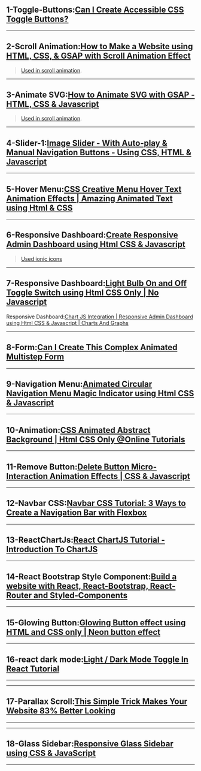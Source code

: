 ## 1-Toggle-Buttons:[Can I Create Accessible CSS Toggle Buttons?](https://www.youtube.com/watch?v=N8BZvfRD_eU)

---

## 2-Scroll Animation:[How to Make a Website using HTML, CSS, &amp; GSAP with Scroll Animation Effect](https://www.youtube.com/watch?v=LmsRtJFxJ3g)

> [Used in scroll animation](https://greensock.com/gsap/).

---

## 3-Animate SVG:[How to Animate SVG with GSAP - HTML, CSS &amp; Javascript](https://www.youtube.com/watch?v=TSx9O67VOqU)

> [Used in scroll animation](https://greensock.com/gsap/).

---

## 4-Slider-1:[Image Slider - With Auto-play &amp; Manual Navigation Buttons - Using CSS, HTML &amp; Javascript](https://www.youtube.com/watch?v=0wvrlOyGlq0)

---

## 5-Hover Menu:[CSS Creative Menu Hover Text Animation Effects | Amazing Animated Text using Html &amp; CSS](https://www.youtube.com/watch?v=I90no1eQ45E)

---

## 6-Responsive Dashboard:[Create Responsive Admin Dashboard using Html CSS &amp; Javascript](https://www.youtube.com/watch?v=nUUsUAPEjFc)
>[Used ionic icons](https://ionic.io/ionicons)

---

## 7-Responsive Dashboard:[Light Bulb On and Off Toggle Switch using Html CSS Only | No Javascript](https://www.youtube.com/watch?v=cMRGyYLWbKc&ab_channel=OnlineTutorials)

Responsive Dashboard:[Chart JS Integration | Responsive Admin Dashboard using Html CSS & Javascript | Charts And Graphs](https://www.youtube.com/watch?v=q3zc1ph5fvg)

---

## 8-Form:[Can I Create This Complex Animated Multistep Form](https://www.youtube.com/watch?v=VdqtdKXxKhM)

---

## 9-Navigation Menu:[Animated Circular Navigation Menu Magic Indicator using Html CSS & Javascript](https://www.youtube.com/watch?v=9li7UcMuwKI)

---

## 10-Animation:[CSS Animated Abstract Background | Html CSS Only @Online Tutorials](https://www.youtube.com/watch?v=khaeRtAMVfk)

---

## 11-Remove Button:[Delete Button Micro-Interaction Animation Effects | CSS & Javascript](https://www.youtube.com/watch?v=IwOhw82h2u0)

---

## 12-Navbar CSS:[Navbar CSS Tutorial: 3 Ways to Create a Navigation Bar with Flexbox](https://www.youtube.com/watch?v=PwWHL3RyQgk&t=1)

---

## 13-ReactChartJs:[React ChartJS Tutorial - Introduction To ChartJS](https://www.youtube.com/watch?v=RF57yDglDfE&t=924s)

---

## 14-React Bootstrap Style Component:[Build a website with React, React-Bootstrap, React-Router and Styled-Components](https://www.youtube.com/watch?v=tOK9l5uP06U)

---

## 15-Glowing Button:[Glowing Button effect using HTML and CSS only | Neon button effect](https://www.youtube.com/watch?v=Okgk2XQJKYY)

---

## 16-react dark mode:[Light / Dark Mode Toggle In React Tutorial](https://www.youtube.com/watch?v=VzF2iTTc0MA)

---

---

## 17-Parallax Scroll:[This Simple Trick Makes Your Website 83% Better Looking](https://www.youtube.com/watch?v=mxHoPYFsTuk&ab_channel=WebDevSimplified)

---

---

## 18-Glass Sidebar:[Responsive Glass Sidebar using CSS & JavaScript](https://www.youtube.com/watch?v=hAnv1NEE7j8&ab_channel=CODEWITHHOSSEIN)

---



